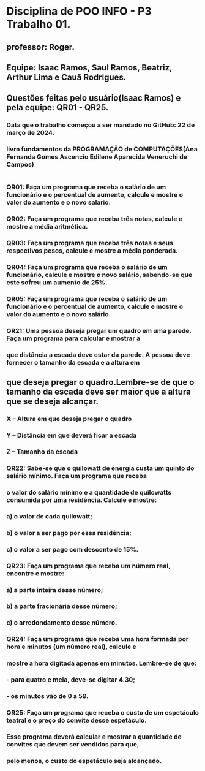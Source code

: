 # Disciplina de POO INFO - P3 Trabalho 01.
## professor: Roger.
## Equipe: Isaac Ramos, Saul Ramos, Beatriz, Arthur Lima e Cauã Rodrigues.
## Questões feitas pelo usuário(Isaac Ramos) e pela equipe: QR01 - QR25.
### Data que o trabalho começou a ser mandado no GitHub: 22 de março de 2024.
### livro fundamentos da PROGRAMAÇÃO de COMPUTAÇÕES(Ana Fernanda Gomes Ascencio Edilene Aparecida Veneruchi de Campos)
#
### QR01: Faça um programa que receba o salário de um funcionário e o percentual de aumento, calcule e mostre o valor do aumento e o novo salário.
### QR02: Faça um programa que receba três notas, calcule e mostre a média aritmética.
### QR03: Faça um programa que receba três notas e seus respectivos pesos, calcule e mostre a média ponderada.
### QR04: Faça um programa que receba o salário de um funcionário, calcule e mostre o novo salário, sabendo-se que este sofreu um aumento de 25%.
### QR05: Faça um programa que receba o salário de um funcionário e o percentual de aumento, calcule e mostre o valor do aumento e o novo salário.
### QR21: Uma pessoa deseja pregar um quadro em uma parede. Faça um programa para calcular e mostrar a
### que distância a escada deve estar da parede. A pessoa deve fornecer o tamanho da escada e a altura em
## que deseja pregar o quadro.Lembre-se de que o tamanho da escada deve ser maior que a altura que se deseja alcançar.
### X – Altura em que deseja pregar o quadro
### Y – Distância em que deverá ficar a escada
### Z – Tamanho da escada
### QR22: Sabe-se que o quilowatt de energia custa um quinto do salário mínimo. Faça um programa que receba
### o valor do salário mínimo e a quantidade de quilowatts consumida por uma residência. Calcule e mostre: 
### a) o valor de cada quilowatt;
### b) o valor a ser pago por essa residência;
### c) o valor a ser pago com desconto de 15%.
### QR23: Faça um programa que receba um número real, encontre e mostre:
### a) a parte inteira desse número;
### b) a parte fracionária desse número;
### c) o arredondamento desse número.
### QR24: Faça um programa que receba uma hora formada por hora e minutos (um número real), calcule e
### mostre a hora digitada apenas em minutos. Lembre-se de que:
### - para quatro e meia, deve-se digitar 4.30;
### - os minutos vão de 0 a 59.
### QR25: Faça um programa que receba o custo de um espetáculo teatral e o preço do convite desse espetáculo.
### Esse programa deverá calcular e mostrar a quantidade de convites que devem ser vendidos para que,
### pelo menos, o custo do espetáculo seja alcançado.
